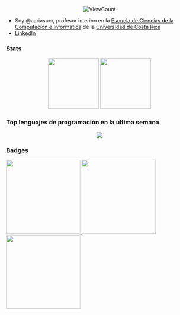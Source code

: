 <p align="center">
  <img alt="ViewCount" src="https://views.whatilearened.today/views/github/aariasucr/aariasucr.svg" />
</p>

- Soy @aariasucr, profesor interino en la [Escuela de Ciencias de la Computación e Informática](http://ecci.ucr.ac.cr/) de la [Universidad de Costa Rica](https://www.ucr.ac.cr/)
- [LinkedIn](https://www.linkedin.com/in/aarias)

<h3>Stats</h3>
<p align="center">
    <img height="137px" src="https://github-readme-streak-stats.herokuapp.com/?user=aariasucr&hide_border=true&theme=nightowl" />
    <img height="137px" src="https://github-readme-stats.vercel.app/api/top-langs/?username=aariasucr&hide=html&hide_title=true&hide_border=true&layout=compact&langs_count=8&theme=nightowl" />
</p>

<h3>Top lenguajes de programación en la última semana</h3>
<p align="center">
<a href="https://wakatime.com"><img src="https://wakatime.com/share/@aariasc/3a47a78c-96a6-425f-92cf-0b9a5c5fd58a.png" /></a>
</p>

<h3>Badges</h3>
<p>
  <a href="https://www.credly.com/badges/e84fceba-0126-4135-8eb6-397a09879ea4">
    <img width="200px" src="https://images.credly.com/size/340x340/images/bf588058-87cc-4cbd-94b0-ef0385fb4371/AWS-SysOpAdmin-Associate-2020.png">
  </a>
  <a href="https://www.qwiklabs.com/public_profiles/1f46ff11-2dca-4b9e-b16b-eb7c8e5f96d4/badges/1725845">
    <img width="200px" src="https://cdn.qwiklabs.com/M7x2IjYxNZ3MmlAjrOp6yVJI%2FQ5vRE7GZHNqdo0pX5Y%3D">
  </a>
  <a href="https://www.qwiklabs.com/public_profiles/1f46ff11-2dca-4b9e-b16b-eb7c8e5f96d4/badges/1737837">
    <img width="200px" src="https://cdn.qwiklabs.com/uNHRMkNXK%2FhEudty0dwyLajq%2FnTQSpSX6qdmqUjvzro%3D">
  </a>
</p>
